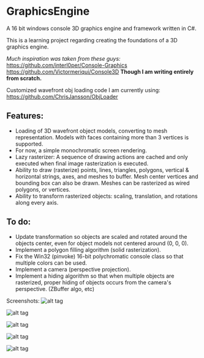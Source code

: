 # GraphicsEngine
A 16 bit windows console 3D graphics engine and framework written in C#.

This is a learning project regarding creating the foundations of a 3D graphics engine.

*Much inspiration was taken from these guys:*
https://github.com/interl0per/Console-Graphics
https://github.com/Victormeriqui/Console3D
**Though I am writing entirely from scratch.**

Customized wavefront obj loading code I am currently using:
https://github.com/ChrisJansson/ObjLoader

## Features:
* Loading of 3D wavefront object models, converting to mesh representation. Models with faces containing more than 3 vertices is supported.
* For now, a simple monochromatic screen rendering.
* Lazy rasterizer: A sequence of drawing actions are cached and only executed when final image rasterization is executed.
* Ability to draw (rasterize) points, lines, triangles, polygons, vertical & horizontal strings, axes, and meshes to buffer. Mesh center vertices and bounding box can also be drawn. Meshes can be rasterized as wired polygons, or vertices.
* Ability to transform rasterized objects: scaling, translation, and rotations along every axis.

## To do:
* Update transformation so objects are scaled and rotated around the objects center, even for object models not centered around (0, 0, 0).
* Implement a polygon filling algorithm (solid rasterization).
* Fix the Win32 (pinvoke) 16-bit polychromatic console class so that multiple colors can be used.
* Implement a camera (perspective projection).
* Implement a hiding algorithm so that when multiple objects are rasterized, proper hiding of objects occurs from the camera's perspective. (ZBuffer algo, etc)

Screenshots:
![alt tag](http://giant.gfycat.com/WeepyGloriousAnaconda.gif)

![alt tag](http://i.imgur.com/ScSQBY8.png)

![alt tag](http://i.imgur.com/UKBWv02.png)

![alt tag](http://i.imgur.com/JYhHDZI.png)

![alt tag](http://i.imgur.com/9IdgJmj.png)
